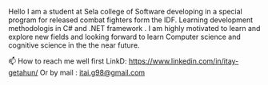 Hello I am a student at Sela college of Software developing in a special program for released combat fighters form the IDF.
Learning development methodologis in C# and  .NET framework .
I am highly motivated to learn and explore new fields and looking forward to learn Computer science and cognitive science in the the near future.

📫 How to reach me well first LinkD: https://www.linkedin.com/in/itay-getahun/
                         Or by mail : itai.g98@gmail.com
